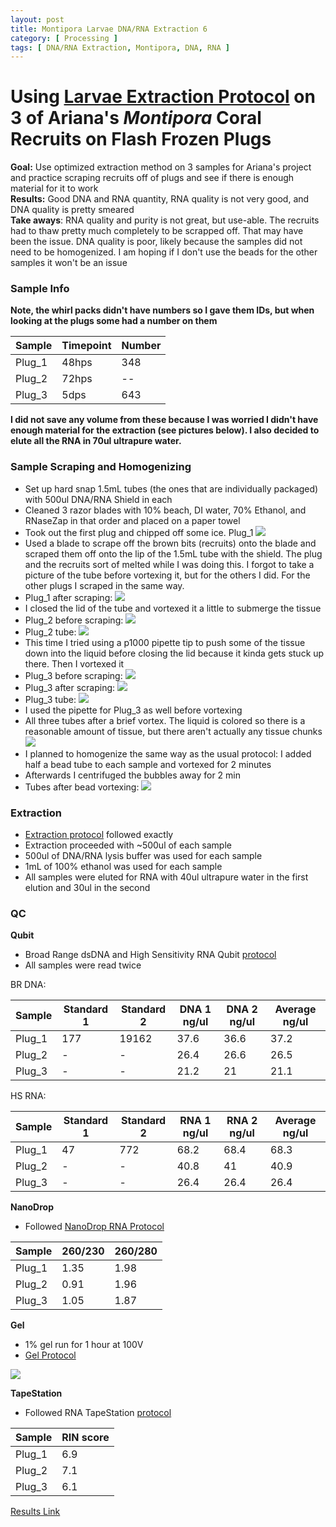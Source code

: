 ```yaml
---
layout: post
title: Montipora Larvae DNA/RNA Extraction 6
category: [ Processing ]
tags: [ DNA/RNA Extraction, Montipora, DNA, RNA ]
---
```


# Using [Larvae Extraction Protocol](https://meschedl.github.io/MESPutnam_Open_Lab_Notebook/Larvae-Ex-Protocol/) on 3 of Ariana's _Montipora_ Coral Recruits on Flash Frozen Plugs

**Goal:** Use optimized extraction method on 3 samples for Ariana's project and practice scraping recruits off of plugs and see if there is enough material for it to work    
**Results:** Good DNA and RNA quantity, RNA quality is not very good, and DNA quality is pretty smeared  
**Take aways**: RNA quality and purity is not great, but use-able. The recruits had to thaw pretty much completely to be scrapped off. That may have been the issue. DNA quality is poor, likely because the samples did not need to be homogenized. I am hoping if I don't use the beads for the other samples it won't be an issue

### Sample Info

**Note, the whirl packs didn't have numbers so I gave them IDs, but when looking at the plugs some had a number on them**

|Sample|Timepoint|Number|
|---|---|---|
|Plug_1|48hps|348|
|Plug_2|72hps|--|
|Plug_3|5dps|643|

**I did not save any volume from these because I was worried I didn't have enough material for the extraction (see pictures below). I also decided to elute all the RNA in 70ul ultrapure water.**

### Sample Scraping and Homogenizing

- Set up hard snap 1.5mL tubes (the ones that are individually packaged) with 500ul DNA/RNA Shield in each
- Cleaned 3 razor blades with 10% beach, DI water, 70% Ethanol, and RNaseZap in that order and placed on a paper towel
- Took out the first plug and chipped off some ice. Plug_1
![](https://raw.githubusercontent.com/meschedl/MESPutnam_Open_Lab_Notebook/master/images/IMG_5148.jpg)
- Used a blade to scrape off the brown bits (recruits) onto the blade and scraped them off onto the lip of the 1.5mL tube with the shield. The plug and the recruits sort of melted while I was doing this. I forgot to take a picture of the tube before vortexing it, but for the others I did. For the other plugs I scraped in the same way.  
- Plug_1 after scraping:
![](https://raw.githubusercontent.com/meschedl/MESPutnam_Open_Lab_Notebook/master/images/IMG_5149.jpg)
- I closed the lid of the tube and vortexed it a little to submerge the tissue
- Plug_2 before scraping:
![](https://raw.githubusercontent.com/meschedl/MESPutnam_Open_Lab_Notebook/master/images/IMG_5150.jpg)
- Plug_2 tube:
![](https://raw.githubusercontent.com/meschedl/MESPutnam_Open_Lab_Notebook/master/images/IMG_5152.jpg)
- This time I tried using a p1000 pipette tip to push some of the tissue down into the liquid before closing the lid because it kinda gets stuck up there. Then I vortexed it
- Plug_3 before scraping:
![](https://raw.githubusercontent.com/meschedl/MESPutnam_Open_Lab_Notebook/master/images/IMG_5154.jpg)
- Plug_3 after scraping:
![](https://raw.githubusercontent.com/meschedl/MESPutnam_Open_Lab_Notebook/master/images/IMG_5155.jpg)
- Plug_3 tube:
![](https://raw.githubusercontent.com/meschedl/MESPutnam_Open_Lab_Notebook/master/images/IMG_5156.jpg)
- I used the pipette for Plug_3 as well before vortexing
- All three tubes after a brief vortex. The liquid is colored so there is a reasonable amount of tissue, but there aren't actually any tissue chunks
![](https://raw.githubusercontent.com/meschedl/MESPutnam_Open_Lab_Notebook/master/images/IMG_5157.jpg)
- I planned to homogenize the same way as the usual protocol: I added half a bead tube to each sample and vortexed for 2 minutes
- Afterwards I centrifuged the bubbles away for 2 min
- Tubes after bead vortexing:
![](https://raw.githubusercontent.com/meschedl/MESPutnam_Open_Lab_Notebook/master/images/IMG_5158.jpg)

### Extraction

- [Extraction protocol](https://meschedl.github.io/MESPutnam_Open_Lab_Notebook/Larvae-Ex-Protocol/) followed exactly
- Extraction proceeded with ~500ul of each sample
- 500ul of DNA/RNA lysis buffer was used for each sample
- 1mL of 100% ethanol was used for each sample
- All samples were eluted for RNA with 40ul ultrapure water in the first elution and 30ul in the second

### QC

**Qubit**
- Broad Range dsDNA and High Sensitivity RNA Qubit [protocol](https://meschedl.github.io/MESPutnam_Open_Lab_Notebook/Qubit-Protocol/)
- All samples were read twice

BR DNA:

|Sample|Standard 1|Standard 2|DNA 1 ng/ul|DNA 2 ng/ul| Average ng/ul|
|---|---|---|---|---|---|
|Plug_1|177|19162|37.6|36.6|37.2|
|Plug_2|-|-|26.4|26.6|26.5|
|Plug_3|-|-|21.2|21|21.1|

HS RNA:

|Sample|Standard 1|Standard 2|RNA 1 ng/ul|RNA 2 ng/ul| Average ng/ul|
|---|---|---|---|---|---|
|Plug_1|47|772|68.2|68.4|68.3|
|Plug_2|-|-|40.8|41|40.9|
|Plug_3|-|-|26.4|26.4|26.4|

**NanoDrop**

- Followed [NanoDrop RNA Protocol](https://github.com/meschedl/PPP-Lab-Resources/blob/master/Protocols/Nanodrop-RNA.md)

|Sample|260/230|260/280|
|---|---|---|
|Plug_1|1.35|1.98|
|Plug_2|0.91|1.96|
|Plug_3|1.05|1.87|

**Gel**
- 1% gel run for 1 hour at 100V
- [Gel Protocol](https://github.com/meschedl/PPP-Lab-Resources/blob/master/Protocols/Agrose-Gel-Protocol.md)

![](https://raw.githubusercontent.com/meschedl/MESPutnam_Open_Lab_Notebook/master/images/IMG_5160%20copy.jpg)

**TapeStation**
- Followed RNA TapeStation [protocol](https://meschedl.github.io/MESPutnam_Open_Lab_Notebook/RNA-TapeStation-Protocol/)

|Sample|RIN score|
|---|---|
|Plug_1|6.9|
|Plug_2|7.1|
|Plug_3|6.1|

[Results Link](https://github.com/meschedl/MESPutnam_Open_Lab_Notebook/blob/master/tapestation_pdfs/2021-04-05%20-%2013.59.29.pdf)
